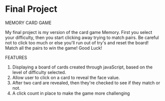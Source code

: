 # Final Project

MEMORY CARD GAME

My final project is my version of the card game Memory.  First you select your difficulty, then you start clicking away trying to match pairs.  Be careful not to click too much or else you'll run out of try's and reset the board!  Match all the pairs to win the game!  Good Luck!

FEATURES
1.  Displaying a board of cards created through javaScript, based on the level of difficulty selected.
2.  Allow user to click on a card to reveal the face value.
3.  After two card are revealed, then they're checked to see if they match or not.
4.  A click count in place to make the game more challenging
